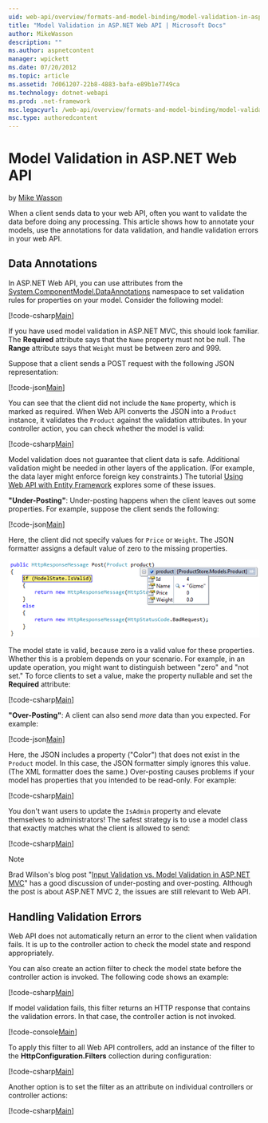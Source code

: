 ```yaml
---
uid: web-api/overview/formats-and-model-binding/model-validation-in-aspnet-web-api
title: "Model Validation in ASP.NET Web API | Microsoft Docs"
author: MikeWasson
description: ""
ms.author: aspnetcontent
manager: wpickett
ms.date: 07/20/2012
ms.topic: article
ms.assetid: 7d061207-22b8-4883-bafa-e89b1e7749ca
ms.technology: dotnet-webapi
ms.prod: .net-framework
msc.legacyurl: /web-api/overview/formats-and-model-binding/model-validation-in-aspnet-web-api
msc.type: authoredcontent
---
```

Model Validation in ASP.NET Web API
====================
by [Mike Wasson](https://github.com/MikeWasson)

When a client sends data to your web API, often you want to validate the data before doing any processing. This article shows how to annotate your models, use the annotations for data validation, and handle validation errors in your web API.

## Data Annotations

In ASP.NET Web API, you can use attributes from the [System.ComponentModel.DataAnnotations](https://msdn.microsoft.com/en-us/library/system.componentmodel.dataannotations.aspx) namespace to set validation rules for properties on your model. Consider the following model:

[!code-csharp[Main](model-validation-in-aspnet-web-api/samples/sample1.cs)]

If you have used model validation in ASP.NET MVC, this should look familiar. The **Required** attribute says that the `Name` property must not be null. The **Range** attribute says that `Weight` must be between zero and 999.

Suppose that a client sends a POST request with the following JSON representation:

[!code-json[Main](model-validation-in-aspnet-web-api/samples/sample2.json)]

You can see that the client did not include the `Name` property, which is marked as required. When Web API converts the JSON into a `Product` instance, it validates the `Product` against the validation attributes. In your controller action, you can check whether the model is valid:

[!code-csharp[Main](model-validation-in-aspnet-web-api/samples/sample3.cs)]

Model validation does not guarantee that client data is safe. Additional validation might be needed in other layers of the application. (For example, the data layer might enforce foreign key constraints.) The tutorial [Using Web API with Entity Framework](../data/using-web-api-with-entity-framework/part-1.md) explores some of these issues.

**"Under-Posting"**: Under-posting happens when the client leaves out some properties. For example, suppose the client sends the following:

[!code-json[Main](model-validation-in-aspnet-web-api/samples/sample4.json)]

Here, the client did not specify values for `Price` or `Weight`. The JSON formatter assigns a default value of zero to the missing properties.

![](model-validation-in-aspnet-web-api/_static/image1.png)

The model state is valid, because zero is a valid value for these properties. Whether this is a problem depends on your scenario. For example, in an update operation, you might want to distinguish between "zero" and "not set." To force clients to set a value, make the property nullable and set the **Required** attribute:

[!code-csharp[Main](model-validation-in-aspnet-web-api/samples/sample5.cs?highlight=1-2)]

**"Over-Posting"**: A client can also send *more* data than you expected. For example:

[!code-json[Main](model-validation-in-aspnet-web-api/samples/sample6.json)]

Here, the JSON includes a property ("Color") that does not exist in the `Product` model. In this case, the JSON formatter simply ignores this value. (The XML formatter does the same.) Over-posting causes problems if your model has properties that you intended to be read-only. For example:

[!code-csharp[Main](model-validation-in-aspnet-web-api/samples/sample7.cs)]

You don't want users to update the `IsAdmin` property and elevate themselves to administrators! The safest strategy is to use a model class that exactly matches what the client is allowed to send:

[!code-csharp[Main](model-validation-in-aspnet-web-api/samples/sample8.cs)]

> [!NOTE]
> Brad Wilson's blog post "[Input Validation vs. Model Validation in ASP.NET MVC](http://bradwilson.typepad.com/blog/2010/01/input-validation-vs-model-validation-in-aspnet-mvc.html)" has a good discussion of under-posting and over-posting. Although the post is about ASP.NET MVC 2, the issues are still relevant to Web API.


## Handling Validation Errors

Web API does not automatically return an error to the client when validation fails. It is up to the controller action to check the model state and respond appropriately.

You can also create an action filter to check the model state before the controller action is invoked. The following code shows an example:

[!code-csharp[Main](model-validation-in-aspnet-web-api/samples/sample9.cs)]

If model validation fails, this filter returns an HTTP response that contains the validation errors. In that case, the controller action is not invoked.

[!code-console[Main](model-validation-in-aspnet-web-api/samples/sample10.cmd)]

To apply this filter to all Web API controllers, add an instance of the filter to the **HttpConfiguration.Filters** collection during configuration:

[!code-csharp[Main](model-validation-in-aspnet-web-api/samples/sample11.cs)]

Another option is to set the filter as an attribute on individual controllers or controller actions:

[!code-csharp[Main](model-validation-in-aspnet-web-api/samples/sample12.cs)]
